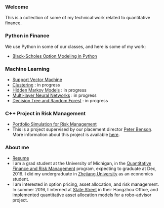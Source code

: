 ### Welcome
This is a collection of some of my technical work related to quantitative finance. 

### Python in Finance
We use Python in some of our classes, and here is some of my work:

* [Black-Scholes Option Modeling in Python](https://github.com/hanxiye/qfrm-python/blob/master/Finance/python-black-scholes-merton.ipynb)

### Machine Learning
* [Support Vector Machine](https://github.com/hanxiye/Machine-Learning/blob/master/Support%20Vector%20Machine.ipynb)
* [Clustering]() : in progress
* [Hidden Markov Models]() : in progress
* [Multi-layer Neural Networks]() : in progress
* [Decision Tree and Random Forest]() : in progress

### C++ Project in Risk Management
* [Portfolio Simulation for Risk Management](https://github.com/hanxiye/umich-quant)
* This is a project supervised by our placement director [Peter Benson](https://lsa.umich.edu/math/people/staff/pbenson.html). More information about this project is available [here](https://pbenson.github.io/quant-projects/index.html).

### About me
* [Resume](https://hanxiye.github.io/resume_HanxiYe.pdf)
* I am a grad student at the University of Michigan, in the [Quantitative Finance and Risk Management](https://lsa.umich.edu/math/graduates/quantitative-finance.html) program, expecting to graduate at Dec, 2016. I did my undergraduate in [Zhejiang University](http://www.zju.edu.cn/english/) as an economics student.
* I am interested in option pricing, asset allocation, and risk management. In summer 2016, I interned at [State Street](http://www.statestreet.com/home.html) in their Hangzhou Office, and implemented quantitative asset allocation models for a robo-advisor project.
